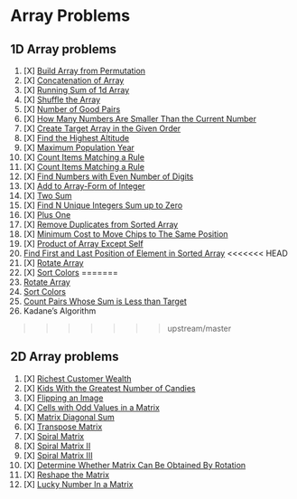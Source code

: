 # Array Problems

## 1D Array problems

01. [X] [Build Array from Permutation](https://leetcode.com/problems/build-array-from-permutation/)
02. [X] [Concatenation of Array](https://leetcode.com/problems/concatenation-of-array/)
03. [X] [Running Sum of 1d Array](https://leetcode.com/problems/running-sum-of-1d-array/)
04. [X] [Shuffle the Array](https://leetcode.com/problems/shuffle-the-array/)
05. [X] [Number of Good Pairs](https://leetcode.com/problems/number-of-good-pairs/)
06. [X] [How Many Numbers Are Smaller Than the Current Number](https://leetcode.com/problems/how-many-numbers-are-smaller-than-the-current-number/)
07. [X] [Create Target Array in the Given Order](https://leetcode.com/problems/create-target-array-in-the-given-order/)
08. [X] [Find the Highest Altitude](https://leetcode.com/problems/find-the-highest-altitude/)
09. [X] [Maximum Population Year](https://leetcode.com/problems/maximum-population-year/)
10. [X] [Count Items Matching a Rule](https://leetcode.com/problems/count-items-matching-a-rule/)
11. [X] [Count Items Matching a Rule](https://leetcode.com/problems/count-items-matching-a-rule/)
12. [X] [Find Numbers with Even Number of Digits](https://leetcode.com/problems/find-numbers-with-even-number-of-digits/)
13. [X] [Add to Array-Form of Integer](https://leetcode.com/problems/add-to-array-form-of-integer/)
14. [X] [Two Sum](https://leetcode.com/problems/two-sum/)
15. [X] [Find N Unique Integers Sum up to Zero](https://leetcode.com/problems/find-n-unique-integers-sum-up-to-zero/)
16. [X] [Plus One](https://leetcode.com/problems/plus-one/)
17. [X] [Remove Duplicates from Sorted Array](https://leetcode.com/problems/remove-duplicates-from-sorted-array/)
18. [X] [Minimum Cost to Move Chips to The Same Position](https://leetcode.com/problems/minimum-cost-to-move-chips-to-the-same-position/)
19. [X] [Product of Array Except Self](https://leetcode.com/problems/product-of-array-except-self/)
20. [Find First and Last Position of Element in Sorted Array](https://leetcode.com/problems/find-first-and-last-position-of-element-in-sorted-array/)
<<<<<<< HEAD
21. [X] [Rotate Array](https://leetcode.com/problems/rotate-array/)
22. [X] [Sort Colors](https://leetcode.com/problems/sort-colors/)
=======
21. [Rotate Array](https://leetcode.com/problems/rotate-array/)
22. [Sort Colors](https://leetcode.com/problems/sort-colors/)
23. [Count Pairs Whose Sum is Less than Target](https://leetcode.com/problems/count-pairs-whose-sum-is-less-than-target/description/)
24. Kadane’s Algorithm
>>>>>>> upstream/master


## 2D Array problems

01. [X] [Richest Customer Wealth](https://leetcode.com/problems/richest-customer-wealth/)
02. [X] [Kids With the Greatest Number of Candies](https://leetcode.com/problems/kids-with-the-greatest-number-of-candies/)
03. [X] [Flipping an Image](https://leetcode.com/problems/flipping-an-image/)
04. [X] [Cells with Odd Values in a Matrix](https://leetcode.com/problems/cells-with-odd-values-in-a-matrix/)
05. [X] [Matrix Diagonal Sum](https://leetcode.com/problems/matrix-diagonal-sum/)
06. [X] [Transpose Matrix](https://leetcode.com/problems/transpose-matrix/)
07. [X] [Spiral Matrix](https://leetcode.com/problems/spiral-matrix/)
08. [X] [Spiral Matrix II](https://leetcode.com/problems/spiral-matrix-ii/)
09. [X] [Spiral Matrix III](https://leetcode.com/problems/spiral-matrix-iii/)
10. [X] [Determine Whether Matrix Can Be Obtained By Rotation](https://leetcode.com/problems/determine-whether-matrix-can-be-obtained-by-rotation/)
11. [X] [Reshape the Matrix](https://leetcode.com/problems/reshape-the-matrix/)
12. [X] [Lucky Number In a Matrix](https://leetcode.com/problems/lucky-numbers-in-a-matrix/)
